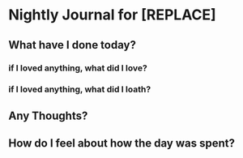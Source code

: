 # Nightly Journal for [REPLACE]

## What have I done today?

### if I loved anything, what did I love?

### if I loved anything, what did I loath?

## Any Thoughts?

## How do I feel about how the day was spent?
